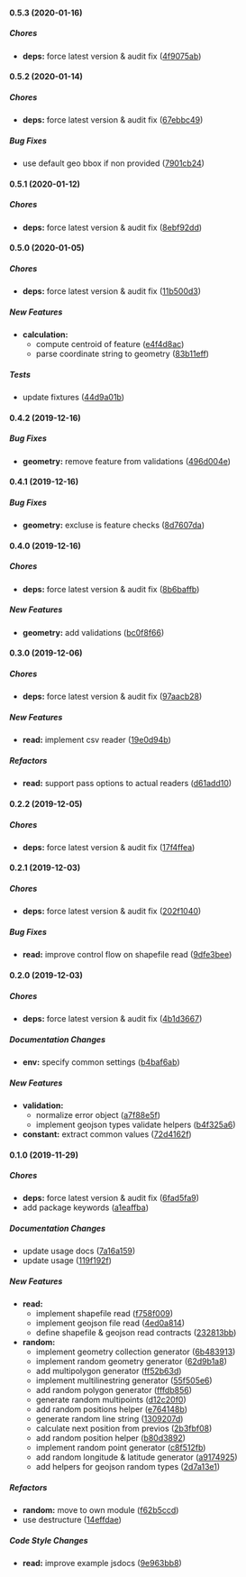#### 0.5.3 (2020-01-16)

##### Chores

* **deps:**  force latest version & audit fix ([4f9075ab](https://github.com/lykmapipo/common/commit/4f9075abacb359a58249a441613c4b52cac8fa69))

#### 0.5.2 (2020-01-14)

##### Chores

* **deps:**  force latest version & audit fix ([67ebbc49](https://github.com/lykmapipo/common/commit/67ebbc49c55b9ecd6f7da845394e6844c820ea44))

##### Bug Fixes

*  use default geo bbox if non provided ([7901cb24](https://github.com/lykmapipo/common/commit/7901cb24ff2bd8e456409c86a1758d5fd30c2a63))

#### 0.5.1 (2020-01-12)

##### Chores

* **deps:**  force latest version & audit fix ([8ebf92dd](https://github.com/lykmapipo/common/commit/8ebf92ddb46ddf920a8c8366a94cd29c775f17c9))

#### 0.5.0 (2020-01-05)

##### Chores

* **deps:**  force latest version & audit fix ([11b500d3](https://github.com/lykmapipo/common/commit/11b500d3dd0d663c3dff6872e5ae6def88701b83))

##### New Features

* **calculation:**
  *  compute centroid of feature ([e4f4d8ac](https://github.com/lykmapipo/common/commit/e4f4d8ac5a35066a68c36ea06b8360bf66103a06))
  *  parse coordinate string to geometry ([83b11eff](https://github.com/lykmapipo/common/commit/83b11eff6f59de3ec02c3c6f5a8f95067912dbc7))

##### Tests

*  update fixtures ([44d9a01b](https://github.com/lykmapipo/common/commit/44d9a01bfd102f1773d0e9e1c9c9795332452857))

#### 0.4.2 (2019-12-16)

##### Bug Fixes

* **geometry:**  remove feature from validations ([496d004e](https://github.com/lykmapipo/common/commit/496d004ef019a59601dd1eab3961889c599dd8fc))

#### 0.4.1 (2019-12-16)

##### Bug Fixes

* **geometry:**  excluse is feature checks ([8d7607da](https://github.com/lykmapipo/common/commit/8d7607daee62160b8f65b9c7398f6a72dc9a2460))

#### 0.4.0 (2019-12-16)

##### Chores

* **deps:**  force latest version & audit fix ([8b6baffb](https://github.com/lykmapipo/common/commit/8b6baffb5f4e1be333f20be115ffbe06f5cc2a1b))

##### New Features

* **geometry:**  add validations ([bc0f8f66](https://github.com/lykmapipo/common/commit/bc0f8f66c62f3462c9ae57085e29acf6950b3b06))

#### 0.3.0 (2019-12-06)

##### Chores

* **deps:**  force latest version & audit fix ([97aacb28](https://github.com/lykmapipo/common/commit/97aacb28346c3b5904e93f6975cae624605b698b))

##### New Features

* **read:**  implement csv reader ([19e0d94b](https://github.com/lykmapipo/common/commit/19e0d94b3594c67c1f5e2eea58c48cab41f977fc))

##### Refactors

* **read:**  support pass options to actual readers ([d61add10](https://github.com/lykmapipo/common/commit/d61add10519baeb6635164b79ad6d57641b38f93))

#### 0.2.2 (2019-12-05)

##### Chores

* **deps:**  force latest version & audit fix ([17f4ffea](https://github.com/lykmapipo/common/commit/17f4ffeaa200a3a02d277edba02f0658fa12b26f))

#### 0.2.1 (2019-12-03)

##### Chores

* **deps:**  force latest version & audit fix ([202f1040](https://github.com/lykmapipo/common/commit/202f104096e2953d52d31924b88a33bed6a2e406))

##### Bug Fixes

* **read:**  improve control flow on shapefile read ([9dfe3bee](https://github.com/lykmapipo/common/commit/9dfe3bee9432b4eb93b31c564333bf2d786511c9))

#### 0.2.0 (2019-12-03)

##### Chores

* **deps:**  force latest version & audit fix ([4b1d3667](https://github.com/lykmapipo/common/commit/4b1d366734e67ba8c7bce0558bd3bde0b016559b))

##### Documentation Changes

* **env:**  specify common settings ([b4baf6ab](https://github.com/lykmapipo/common/commit/b4baf6ab8efee8dffd40dbc9fdca29305941d989))

##### New Features

* **validation:**
  *  normalize error object ([a7f88e5f](https://github.com/lykmapipo/common/commit/a7f88e5ffa4dc6ae7a4e9e5344c90ca443436951))
  *  implement geojson types validate helpers ([b4f325a6](https://github.com/lykmapipo/common/commit/b4f325a6882c90db58e25d1a1dc305f8abda0b0a))
* **constant:**  extract common values ([72d4162f](https://github.com/lykmapipo/common/commit/72d4162f0c98a4eb9a00a9ea5958d62f6d6de535))

#### 0.1.0 (2019-11-29)

##### Chores

* **deps:**  force latest version & audit fix ([6fad5fa9](https://github.com/lykmapipo/common/commit/6fad5fa994c01a53db384bde0b0e17b050c05106))
*  add package keywords ([a1eaffba](https://github.com/lykmapipo/common/commit/a1eaffbab3f9621e540dccce15f3f2e4a8118aff))

##### Documentation Changes

*  update usage docs ([7a16a159](https://github.com/lykmapipo/common/commit/7a16a15968f127af262d299ff505665393102d48))
*  update usage ([119f192f](https://github.com/lykmapipo/common/commit/119f192f6d9bec94a435ef53796a87320c83f70e))

##### New Features

* **read:**
  *  implement shapefile read ([f758f009](https://github.com/lykmapipo/common/commit/f758f009382f1b773803ff508d1dc3cff2a69646))
  *  implement geojson file read ([4ed0a814](https://github.com/lykmapipo/common/commit/4ed0a8143ad957cd8d499109b9412a55deb94719))
  *  define shapefile & geojson read contracts ([232813bb](https://github.com/lykmapipo/common/commit/232813bb78642ca5fd2c2ee07d0f19ab728d6b0a))
* **random:**
  *  implement geometry collection generator ([6b483913](https://github.com/lykmapipo/common/commit/6b4839131cbd87a5874a0d00d03b7b4d9575b6da))
  *  implement random geometry generator ([62d9b1a8](https://github.com/lykmapipo/common/commit/62d9b1a830829e87a85132fcec528d7cecf92031))
  *  add multipolygon generator ([ff52b63d](https://github.com/lykmapipo/common/commit/ff52b63d11aff7c40b4d941edc84b2f6215c596c))
  *  implement multilinestring generator ([55f505e6](https://github.com/lykmapipo/common/commit/55f505e665bc59c84ce6ca2eb30eefe4ea7c5b13))
  *  add random polygon generator ([fffdb856](https://github.com/lykmapipo/common/commit/fffdb856f5f90f7b240cfb86e51068ff454f9148))
  *  generate random multipoints ([d12c20f0](https://github.com/lykmapipo/common/commit/d12c20f05a8b3a21c1952860f5b231568a3ea543))
  *  add random positions helper ([e764148b](https://github.com/lykmapipo/common/commit/e764148ba2a40db40d5090d63c125047e442faf1))
  *  generate random line string ([1309207d](https://github.com/lykmapipo/common/commit/1309207df23cb2db0e1dd4e9d9e95615acd60404))
  *  calculate next position from previos ([2b3fbf08](https://github.com/lykmapipo/common/commit/2b3fbf08ce05ab57b1d58a84cf70d3c37ff5ea49))
  *  add random position helper ([b80d3892](https://github.com/lykmapipo/common/commit/b80d389217f3541d6d3bdd69224ff464a5e1381b))
  *  implement random point generator ([c8f512fb](https://github.com/lykmapipo/common/commit/c8f512fb774b9caa67bebc793e241238deba73d6))
  *  add random longitude & latitude generator ([a9174925](https://github.com/lykmapipo/common/commit/a917492554c1e36a6f9a291a948357f7d5ca9b20))
  *  add helpers for geojson random types ([2d7a13e1](https://github.com/lykmapipo/common/commit/2d7a13e11f769cd246ab4a0f5359b477674cd44e))

##### Refactors

* **random:**  move to own module ([f62b5ccd](https://github.com/lykmapipo/common/commit/f62b5ccd3e203ab93605279da7e035b501a8ede8))
*  use destructure ([14effdae](https://github.com/lykmapipo/common/commit/14effdaebc6194207c75e353a7f40341db2cff10))

##### Code Style Changes

* **read:**  improve example jsdocs ([9e963bb8](https://github.com/lykmapipo/common/commit/9e963bb8ea408b8bcb5fe10ac856361e4b034c2b))

